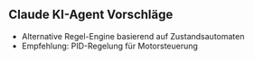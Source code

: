 ## Claude KI-Agent Vorschläge
- Alternative Regel-Engine basierend auf Zustandsautomaten
- Empfehlung: PID-Regelung für Motorsteuerung

